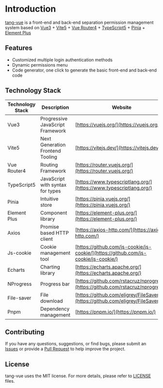 # Introduction

[tang-vue](https://github.com/tangllty/tang-vue/) is a front-end and back-end separation permission management system based on [Vue3](https://cn.vuejs.org/) + [Vite5](https://vitejs.dev/) + [Vue Router4](https://router.vuejs.org/) + [TypeScript5](https://www.typescriptlang.org/) + [Pinia](https://pinia.vuejs.org/) + [Element Plus](https://element-plus.org/)

## Features

* Customized multiple login authentication methods
* Dynamic permissions menu
* Code generator, one click to generate the basic front-end and back-end code

## Technology Stack

| Technology Stack | Description                      | Website                                                                              |
| ---------------- | -------------------------------- | ------------------------------------------------------------------------------------ |
| Vue3             | Progressive JavaScript Framework | [https://vuejs.org/](https://vuejs.org/)                                             |
| Vite5            | Next Generation Frontend Tooling | [https://vitejs.dev/](https://vitejs.dev/)                                           |
| Vue Router4      | Routing Framework                | [https://router.vuejs.org/](https://router.vuejs.org/)                               |
| TypeScript5      | JavaScript with syntax for types | [https://www.typescriptlang.org/](https://www.typescriptlang.org/)                   |
| Pinia            | Intuitive store                  | [https://pinia.vuejs.org/](https://pinia.vuejs.org/)                                 |
| Element Plus     | Component library                | [https://element-plus.org/](https://element-plus.org/)                               |
| Axios            | Promise based HTTP client        | [https://axios-http.com/](https://axios-http.com/)                                   |
| Js-cookie        | Cookie management tool           | [https://github.com/js-cookie/js-cookie/](https://github.com/js-cookie/js-cookie/)   |
| Echarts          | Charting library                 | [https://echarts.apache.org/](https://echarts.apache.org/)                           |
| NProgress        | Progress bar                     | [https://github.com/rstacruz/nprogress/](https://github.com/rstacruz/nprogress/)     |
| File-saver       | File download                    | [https://github.com/eligrey/FileSaver.js/](https://github.com/eligrey/FileSaver.js/) |
| Pnpm             | Dependency management            | [https://pnpm.io/](https://pnpm.io/)                                         |

## Contributing

If you have any questions, suggestions, or find bugs, please submit an [Issues](https://github.com/tangllty/tang-vue/issues/new) or provide a [Pull Request](https://github.com/tangllty/tang-vue/pull/new) to help improve the project.

## License

tang-vue uses the MIT license. For more details, please refer to [LICENSE](https://github.com/tangllty/tang-vue/blob/master/LICENSE) files.
